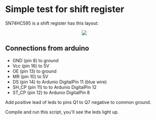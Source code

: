 # Simple test for shift register

SN74HC595 is a shift register has this layout:

<!-- add image -->
<div align="center">

![](https://docs.arduino.cc/static/069d6e15e1d905552f71f0826dea38f4/6a91e/595_pin_diagram.png)

</div>

## Connections from arduino
- GND (pin 8) to ground
- Vcc (pin 16) to 5V
- OE (pin 13) to ground
- MR (pin 10) to 5V
- DS (pin 14) to Ardunio DigitalPin 11 (blue wire)
- SH_CP (pin 11) to to Ardunio DigitalPin 12
- ST_CP (pin 12) to Ardunio DigitalPin 8

Add positive lead of leds to pins Q1 to Q7 negative to common ground.

Compile and run this script, you'll see the leds light up.

